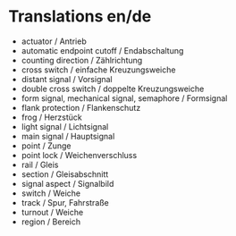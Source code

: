 # Translations en/de
- actuator / Antrieb
- automatic endpoint cutoff / Endabschaltung
- counting direction / Zählrichtung
- cross switch / einfache Kreuzungsweiche
- distant signal / Vorsignal
- double cross switch / doppelte Kreuzungsweiche
- form signal, mechanical signal, semaphore / Formsignal
- flank protection / Flankenschutz
- frog / Herzstück
- light signal / Lichtsignal
- main signal / Hauptsignal
- point / Zunge
- point lock / Weichenverschluss
- rail / Gleis
- section / Gleisabschnitt
- signal aspect / Signalbild
- switch / Weiche
- track / Spur, Fahrstraße
- turnout / Weiche
- region / Bereich
